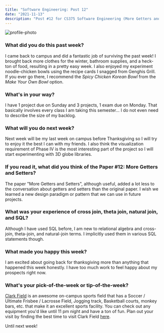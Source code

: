 ```yaml
---
title: "Software Engineering: Post 12"
date: "2021-11-13"
description: "Post #12 for CS375 Software Engineering (More Getters and Setters)"
---
```

![profile-photo](./potrait.jpg)

### What did you do this past week?
I came back to campus and did a fantastic job of surviving the past week! I brought back more clothes for the winter, bathroom supplies, and a heck-ton of food, resulting in a pretty easy week. I also enjoyed my experiment noodle-chicken bowls using the recipe cards I snagged from Genghis Grill. If you ever go there, I recommend the *Spicy Chicken Korean Bowl* from the *Make Your Own Bowl* option. 

### What's in your way? 
I have 1 project due on Sunday and 3 projects, 1 exam due on Monday. That basically involves every class I am taking this semester... I do not even need to describe the size of my backlog.

### What will you do next week?
Next week will be my last week on campus before Thanksgiving so I will try to enjoy it the best I can with my friends. I also think the visualization requirement of Phase IV is the most interesting part of the project so I will start experimenting with 3D globe libraries.

### If you read it, what did you think of the Paper #12: More Getters and Setters?
The paper "More Getters and Setters", although useful, added a lot less to the conversation about getters and setters than the original paper. I wish we learned a new design paradigm or pattern that we can use in future projects. 

### What was your experience of cross join, theta join, natural join, and SQL?
Although I have used SQL before, I am new to relational algebra and cross-join, theta-join, and natural-join terms. I implicitly used them in various SQL statements though. 

### What made you happy this week?
I am excited about going back for thanksgiving more than anything that happened this week honestly. I have too much work to feel happy about my prospects right now.

### What's your pick-of-the-week or tip-of-the-week?
[Clark Field](https://www.utrecsports.org/facilities/facility/caven-lacrosse-and-sports-center-at-clark-field) is an awesome on-campus sports field that has a Soccer / Ultimate Frisbee / Lacrosse Field, Jogging track, Basketball courts, monkey bars, etc. that make it an excellent sports facility. You can check out any equipment you'd like until 11 pm night and have a ton of fun. Plan out your visit by finding the best time to visit Clark Field [here](https://www.utrecsports.org/about/isitbusy).

Until next week!
